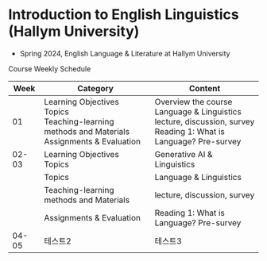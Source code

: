 # Introduction to English Linguistics (Hallym University)
- Spring 2024, English Language & Literature at Hallym University


Course Weekly Schedule

|Week|Category|Content|
|------|---|---|
|01|Learning Objectives <br/> Topics <br/> Teaching-learning methods and Materials <br/> Assignments & Evaluation |Overview the course <br/> Language & Linguistics <br/> lecture, discussion, survey <br/> Reading 1: What is Language? Pre-survey|
|02-03|Learning Objectives<br/> Topics|Generative AI & Linguistics|
|  |Topics| Language & Linguistics|
|  |Teaching-learning methods and Materials|lecture, discussion, survey|
|  |Assignments & Evaluation|Reading 1: What is Language? Pre-survey|
|04-05|테스트2|테스트3|
  
